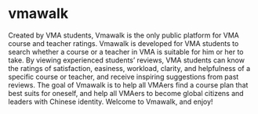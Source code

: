 # vmawalk
Created by VMA students, Vmawalk is the only public platform for VMA course and teacher ratings. 
Vmawalk is developed for VMA students to search whether a course or a teacher in VMA is suitable for him or her to take. 
By viewing experienced students’ reviews, VMA students can know the ratings of satisfaction, easiness, workload, clarity, and helpfulness of a specific course or teacher, and receive inspiring suggestions from past reviews. 
The goal of Vmawalk is to help all VMAers find a course plan that best suits for oneself, and help all VMAers to become global citizens and leaders with Chinese identity. Welcome to Vmawalk, and enjoy!
